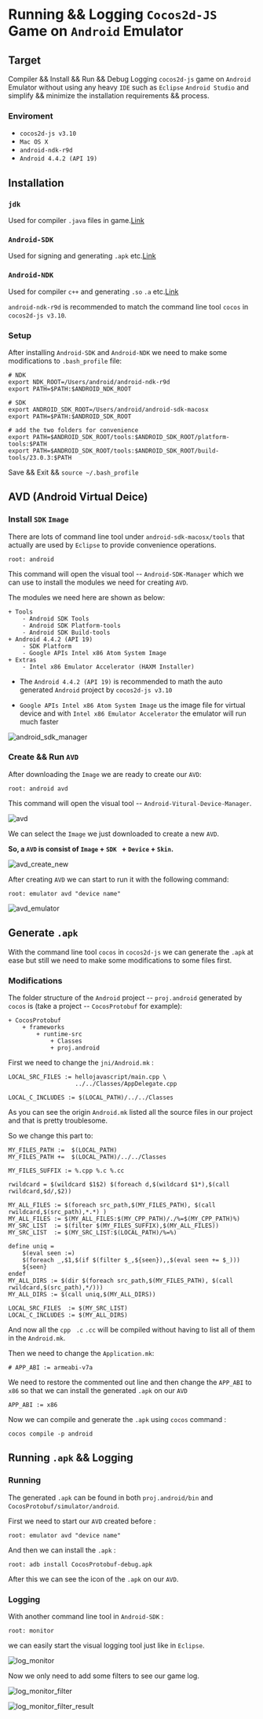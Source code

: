# Running && Logging `Cocos2d-JS` Game on `Android` Emulator


## Target

Compiler && Install && Run && Debug Logging `cocos2d-js` game on `Android` Emulator without using any heavy `IDE` such as `Eclipse` `Android Studio` and simplify && minimize the installation requirements && process.

### Enviroment

-   `cocos2d-js v3.10`
-   `Mac OS X`
-   `android-ndk-r9d`
-   `Android 4.4.2 (API 19)`


## Installation

### `jdk`

Used for compiler `.java` files in game.[Link](http://java.com/en/download/mac_download.jsp)


### `Android-SDK`

Used for signing and generating `.apk` etc.[Link](http://android-sdk.en.softonic.com/)


### `Android-NDK`

Used for compiler `c++` and generating `.so` `.a` etc.[Link](http://wear.techbrood.com/tools/sdk/ndk/)

`android-ndk-r9d` is recommended to match the command line tool `cocos` in `cocos2d-js v3.10`. 



### Setup

After installing `Android-SDK` and `Android-NDK` we need to make some modifications to `.bash_profile` file:

``` shell
# NDK
export NDK_ROOT=/Users/android/android-ndk-r9d
export PATH=$PATH:$ANDROID_NDK_ROOT

# SDK
export ANDROID_SDK_ROOT=/Users/android/android-sdk-macosx
export PATH=$PATH:$ANDROID_SDK_ROOT

# add the two folders for convenience
export PATH=$ANDROID_SDK_ROOT/tools:$ANDROID_SDK_ROOT/platform-tools:$PATH
export PATH=$ANDROID_SDK_ROOT/tools:$ANDROID_SDK_ROOT/build-tools/23.0.3:$PATH
```

Save && Exit && `source ~/.bash_profile`


## AVD (Android Virtual Deice)

### Install `SDK` `Image`

There are lots of command line tool under `android-sdk-macosx/tools` that actually are used by `Eclipse` to provide convenience operations.

``` shell
root: android
```

This command will open the visual tool -- `Android-SDK-Manager` which we can use to install the modules we need for creating `AVD`.

The modules we need here are shown as below:

```shell
+ Tools
	- Android SDK Tools
	- Android SDK Platform-tools
	- Android SDK Build-tools
+ Android 4.4.2 (API 19)
	- SDK Platform
	- Google APIs Intel x86 Atom System Image
+ Extras
	- Intel x86 Emulator Accelerator (HAXM Installer)
```

-   The `Android 4.4.2 (API 19)` is recommended to math the auto generated `Android` project by `cocos2d-js v3.10`


-   `Google APIs Intel x86 Atom System Image` us the image file for virtual device and with `Intel x86 Emulator Accelerator` the emulator will run much faster


![android_sdk_manager](http://o7b925er9.bkt.clouddn.com/cocos-android-emulator/android_sdk_manager.png)




### Create && Run `AVD`

After downloading the `Image` we are ready to create our `AVD`:

``` shell
root: android avd
```

This command will open the visual tool -- `Android-Vitural-Device-Manager`.

 ![avd](http://o7b925er9.bkt.clouddn.com/cocos-android-emulator/avd.png)


We can select the `Image` we just downloaded to create a new `AVD`.

**So, a `AVD` is consist of `Image` + `SDK ` + `Device` + `Skin`.**

![avd_create_new](http://o7b925er9.bkt.clouddn.com/cocos-android-emulator/avd_create_new.png)



After creating `AVD` we can start to run it with the following command:

```shell
root: emulator avd "device name"
```

 ![avd_emulator](http://o7b925er9.bkt.clouddn.com/cocos-android-emulator/avd_emulator.png)



## Generate `.apk`

With the command line tool `cocos` in `cocos2d-js` we can generate the `.apk` at ease but still we need to make some modifications to some files first.


### Modifications

The folder structure of the `Android` project -- `proj.android` generated by `cocos` is (take a project -- `CocosProtobuf` for example):

```shell
+ CocosProtobuf
	+ frameworks
		+ runtime-src
			+ Classes
			+ proj.android
```

First we need to change the  `jni/Android.mk` :

```
LOCAL_SRC_FILES := hellojavascript/main.cpp \
                   ../../Classes/AppDelegate.cpp 

LOCAL_C_INCLUDES := $(LOCAL_PATH)/../../Classes
```

As you can see the origin `Android.mk`  listed all the source files in our project and that is pretty troublesome.

So we change this part to:

```
MY_FILES_PATH :=  $(LOCAL_PATH)
MY_FILES_PATH +=  $(LOCAL_PATH)/../../Classes
                   
MY_FILES_SUFFIX := %.cpp %.c %.cc

rwildcard = $(wildcard $1$2) $(foreach d,$(wildcard $1*),$(call rwildcard,$d/,$2))

MY_ALL_FILES := $(foreach src_path,$(MY_FILES_PATH), $(call rwildcard,$(src_path),*.*) ) 
MY_ALL_FILES := $(MY_ALL_FILES:$(MY_CPP_PATH)/./%=$(MY_CPP_PATH)%)
MY_SRC_LIST  := $(filter $(MY_FILES_SUFFIX),$(MY_ALL_FILES)) 
MY_SRC_LIST  := $(MY_SRC_LIST:$(LOCAL_PATH)/%=%)

define uniq =
	$(eval seen :=)
	$(foreach _,$1,$(if $(filter $_,${seen}),,$(eval seen += $_)))
	${seen}
endef
MY_ALL_DIRS := $(dir $(foreach src_path,$(MY_FILES_PATH), $(call rwildcard,$(src_path),*/)))
MY_ALL_DIRS := $(call uniq,$(MY_ALL_DIRS))

LOCAL_SRC_FILES  := $(MY_SRC_LIST)
LOCAL_C_INCLUDES := $(MY_ALL_DIRS)
```

And now all the `cpp ` `.c` `.cc` will be compiled without having to list all of them in the `Android.mk`.

Then we need to change the `Application.mk`:

```
# APP_ABI := armeabi-v7a
```

We need to restore the commented out line and then change the `APP_ABI` to `x86` so that we can install the generated `.apk` on our `AVD`

```
APP_ABI := x86
```

Now we can compile and generate the `.apk` using `cocos` command :

```shell
cocos compile -p android
```



## Running `.apk` && Logging



### Running

The generated `.apk` can be found in both `proj.android/bin` and `CocosProtobuf/simulator/android`.

First we need to start our `AVD` created before :

```shell
root: emulator avd "device name"
```

And then we can install the `.apk` :

```shell
root: adb install CocosProtobuf-debug.apk
```

After this we can see the icon of the `.apk` on our `AVD`.


### Logging

With another command line tool in `Android-SDK` :

``` shell
root: monitor
```

we can easily start the visual logging tool just like in `Eclipse`.

 ![log_monitor](http://o7b925er9.bkt.clouddn.com/cocos-android-emulator/log_monitor.png)

Now we only need to add some filters to see our game log.

 ![log_monitor_filter](http://o7b925er9.bkt.clouddn.com/cocos-android-emulator/log_monitor_filter.png)

 ![log_monitor_filter_result](http://o7b925er9.bkt.clouddn.com/cocos-android-emulator/log_monitor_filter_result.png)


